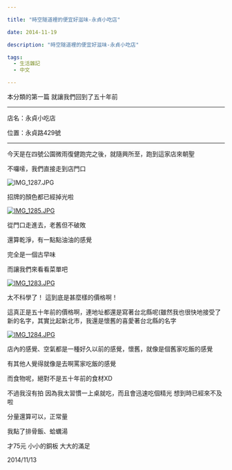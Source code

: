 ```yaml
---

title: "時空隧道裡的便宜好滋味-永貞小吃店"

date: 2014-11-19

description: "時空隧道裡的便宜好滋味-永貞小吃店"

tags:
  - 生活雜記
  - 中文

---
```


本分類的第一篇 就讓我們回到了五十年前

  

* * *

  

  

店名：永貞小吃店

  

位置：永貞路429號

  

* * *

  

  

今天是在四號公園微雨復健跑完之後，就隨興所至，跑到這家店來朝聖

  

不囉嗦，我們直接走到店門口

  

![IMG_1287.JPG](//pic.pimg.tw/jjcl52/1416405839-3994045920_l.jpg?v=1416405908)

  

招牌的顏色都已經掉光啦

  

  

[![IMG_1285.JPG](//pic.pimg.tw/jjcl52/1416405831-1235164969_l.jpg?v=1416405908)](http://jjcl52.pixnet.net/album/photo/559702258)

  

從門口走進去，老舊但不破敗

  

還算乾淨，有一點點油油的感覺

  

完全是一個古早味

  

  

而讓我們來看看菜單吧

  

[![IMG_1283.JPG](//pic.pimg.tw/jjcl52/1416405822-2393467480_l.jpg?v=1416405908)](http://jjcl52.pixnet.net/album/photo/559702255)

  

太不科學了！ 這到底是甚麼樣的價格啊！

  

這真正是五十年前的價格啊，連地址都還是寫著台北縣呢(雖然我也很快地接受了新的名字，其實比起新北市，我還是懷舊的喜愛著台北縣的名字

  

  

  

[![IMG_1284.JPG](//pic.pimg.tw/jjcl52/1416405827-2403754243_l.jpg?v=1416405908)](http://jjcl52.pixnet.net/album/photo/559702252)

  

店內的感覺、空氣都是一種好久以前的感覺，懷舊，就像是個舊家吃飯的感覺

  

有其他人覺得就像是去啊罵家吃飯的感覺

  

  

而食物呢，絕對不是五十年前的食材XD

  

不過我沒有拍 因為我太習慣一上桌就吃，而且會迅速吃個精光 想到時已經來不及啦

  

分量還算可以，正常量

  

我點了排骨飯、蛤蠣湯

  

才75元 小小的銅板 大大的滿足

  

  

2014/11/13

  

